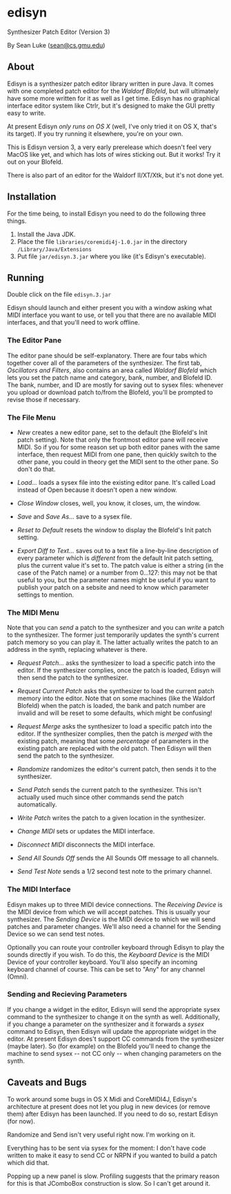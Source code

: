 # edisyn
Synthesizer Patch Editor (Version 3)

By Sean Luke (sean@cs.gmu.edu)


## About

Edisyn is a synthesizer patch editor library written in pure Java.  It comes with one completed patch editor
for the *Waldorf Blofeld*, but will ultimately have some more written for it as well as I get time.  Edisyn
has no graphical interface editor system like Ctrlr, but it's designed to make the GUI pretty easy to write.

At present Edisyn *only runs on OS X* (well, I've only tried it on OS X, that's its target).  If you try running
it elsewhere, you're on your own.

This is Edisyn version 3, a very early prerelease which doesn't feel very MacOS like yet, and which has lots of
wires sticking out.  But it works!  Try it out on your Blofeld.

There is also part of an editor for the Waldorf II/XT/Xtk, but it's not done yet.


## Installation

For the time being, to install Edisyn you need to do the following three things.

1. Install the Java JDK.
2. Place the file `libraries/coremidi4j-1.0.jar` in the directory `/Library/Java/Extensions`
3. Put file `jar/edisyn.3.jar` where you like (it's Edisyn's executable).


## Running

Double click on the file `edisyn.3.jar`

Edisyn should launch and either present you with a window asking what MIDI interface you want to use, or tell
you that there are no available MIDI interfaces, and that you'll need to work offline.


### The Editor Pane

The editor pane should be self-explanatory.  There are four tabs which together cover all of the parameters of 
the synthesizer.  The first tab, *Oscillators and Filters*, also contains an area called *Waldorf Blofeld* which
lets you set the patch name and category, bank, number, and Blofeld ID.   The bank, number, and ID are mostly
for saving out to sysex files: whenever you upload or download patch to/from the Blofeld, you'll be prompted
to revise those if necessary.

### The File Menu

* *New* creates a new editor pane, set to the default (the Blofeld's Init patch setting).  Note that only the frontmost editor pane will receive MIDI.  So if you for
some reason set up both editor panes with the same interface, then request MIDI from one pane, then quickly
switch to the other pane, you could in theory get the MIDI sent to the other pane.  So don't do that.

* *Load...* loads a sysex file into the existing editor pane.  It's called Load instead of Open because it 
doesn't open a new window.

* *Close Window* closes, well, you know, it closes, um, the window.

* *Save* and *Save As...* save to a sysex file.

* *Reset to Default* resets the window to display the Blofeld's Init patch setting.

* *Export Diff to Text...* saves out to a text file a line-by-line description of every parameter which is *different* 
from the default Init patch setting, plus the current value it's set to.  The patch value is either a string (in the
case of the Patch name) or a number from 0...127: this may not be that useful to you, but the parameter names might
be useful if you want to publish your patch on a sebsite and need to know which parameter settings to mention. 


### The MIDI Menu

Note that you can *send* a patch to the synthesizer and you can *write* a patch to the synthesizer.  The former
just temporarily updates the synth's current patch memory so you can play it.  The latter actually writes the 
patch to an address in the synth, replacing whatever is there.

* *Request Patch...* asks the synthesizer to load a specific patch into the editor.  If the synthesizer complies,
once the patch is loaded, Edisyn will then send the patch to the synthesizer.

* *Request Current Patch* asks the synthesizer to load the current patch memory into the editor.  Note that on
some machines (like the Waldorf Blofeld) when the patch is loaded, the bank and patch number are invalid and will
be reset to some defaults, which might be confusing!

* *Request Merge* asks the synthesizer to load a specific patch into the editor.  If the synthesizer complies,
then the patch is *merged* with the existing patch, meaning that some *percentage* of parameters in the existing
patch are replaced with the old patch.  Then Edisyn will then send the patch to the synthesizer.

* *Randomize* randomizes the editor's current patch, then sends it to the synthesizer.

* *Send Patch* sends the current patch to the synthesizer.  This isn't actually used much since other commands
send the patch automatically.

* *Write Patch* writes the patch to a given location in the synthesizer.

* *Change MIDI* sets or updates the MIDI interface.

* *Disconnect MIDI* disconnects the MIDI interface.

* *Send All Sounds Off* sends the All Sounds Off message to all channels.

* *Send Test Note* sends a 1/2 second test note to the primary channel.


### The MIDI Interface

Edisyn makes up to three MIDI device connections.  The *Receiving Device* is the MIDI device from which we will accept
patches.  This is usually your synthesizer.  The *Sending Device* is the MIDI device to which we will send 
patches and parameter changes.  We'll also need a channel for the Sending Device so we can send test notes.

Optionally you can route your controller keyboard through Edisyn to play the sounds directly if you wish.  To do this,
the *Keyboard Device* is the MIDI Device of your controller keyboard.  You'll also specify an incoming keyboard
channel of course.  This can be set to "Any" for any channel (Omni).

### Sending and Recieving Parameters

If you change a widget in the editor, Edisyn will send the appropriate sysex command to the synthesizer to change it on
the synth as well.  Additionally, if you change a parameter on the synthesizer and it forwards a *sysex* command to Edisyn,
then Edisyn will update the appropriate widget in the editor.  At present Edisyn does't support CC commands from the
synthesizer (maybe later).  So (for example) on the Blofeld you'll need to change the machine to send sysex -- not CC only --
when changing parameters on the synth.

## Caveats and Bugs

To work around some bugs in OS X Midi and CoreMIDI4J, Edisyn's architecture at present does not let you
plug in new devices (or remove them) after Edisyn has been launched.  If you need to do so, restart Edisyn
(for now). 

Randomize and Send isn't very useful right now.  I'm working on it.

Everything has to be sent via sysex for the moment: I don't have code written to make it easy to send CC or NRPN
if you wanted to build a patch which did that.

Popping up a new panel is slow.  Profiling suggests that the primary reason for this is that JComboBox construction
is slow.  So I can't get around it.


